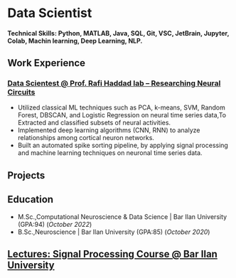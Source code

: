 # Data Scientist
#### Technical Skills: Python, MATLAB, Java, SQL, Git, VSC, JetBrain, Jupyter, Colab, Machin learning, Deep Learning, NLP.

## Work Experience
### [Data Scientest @ Prof. Rafi Haddad lab – Researching Neural Circuits](https://github.com/orbashangit/Online_Spike_Sorting_NeuroNexus_Probe.git)
- Utilized classical ML techniques such as PCA, k-means, SVM, Random Forest,
DBSCAN, and Logistic Regression on neural time series data,To Extracted and classified subsets 
of neural activities.
- Implemented deep learning algorithms (CNN, RNN) to analyze relationships among cortical 
neuron networks.
-	Built an automated spike sorting pipeline, by applying signal processing and machine learning techniques on neuronal time series data.
  
## Projects 

## Education 
- M.Sc.,Computational Neuroscience & Data Science | Bar Ilan University (GPA:94) (_October 2022_)
- B.Sc.,Neuroscience                              | Bar Ilan University (GPA:85) (_October 2020_)

## [Lectures: Signal Processing Course @ Bar Ilan University](https://github.com/orbashangit/Signal_Processing_Course_BIU_2023.git)


